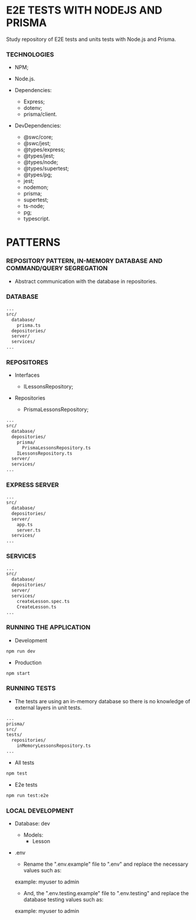 # E2E TESTS WITH NODEJS AND PRISMA

Study repository of E2E tests and units tests with Node.js and Prisma.

### TECHNOLOGIES

- NPM;
- Node.js.

- Dependencies:

  - Express;
  - dotenv;
  - prisma/client.

- DevDependencies:
  - @swc/core;
  - @swc/jest;
  - @types/express;
  - @types/jest;
  - @types/node;
  - @types/supertest;
  - @types/pg;
  - jest;
  - nodemon;
  - prisma;
  - supertest;
  - ts-node;
  - pg;
  - typescript.

# PATTERNS

### REPOSITORY PATTERN, IN-MEMORY DATABASE AND COMMAND/QUERY SEGREGATION

- Abstract communication with the database in repositories.

### DATABASE

```bash
...
src/
  database/
    prisma.ts
  depositories/
  server/
  services/
...
```

### REPOSITORES

- Interfaces

  - ILessonsRepository;

- Repositories
  - PrismaLessonsRepository;

```bash
...
src/
  database/
  depositories/
    prisma/
      PrismaLessonsRepository.ts
    ILessonsRepository.ts
  server/
  services/
...
```

### EXPRESS SERVER

```bash
...
src/
  database/
  depositories/
  server/
    app.ts
    server.ts
  services/
...
```

### SERVICES

```bash
...
src/
  database/
  depositories/
  server/
  services/
    createLesson.spec.ts
    CreateLesson.ts
...
```

### RUNNING THE APPLICATION

- Development

```bash
npm run dev
```

- Production

```bash
npm start
```

### RUNNING TESTS

- The tests are using an in-memory database so there is no knowledge of external layers in unit tests.

```bash
...
prisma/
src/
tests/
  repositories/
    inMemoryLessonsRepository.ts
...
```

- All tests

```bash
npm test
```

- E2e tests

```bash
npm run test:e2e
```

### LOCAL DEVELOPMENT

- Database: dev

  - Models:
    - Lesson

- .env

  - Rename the ".env.example" file to ".env" and replace the necessary values such as:

  example: myuser to admin

  - And, the ".env.testing.example" file to ".env.testing" and replace the database testing values such as:

  example: myuser to admin

